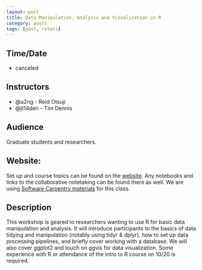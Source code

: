 ```yaml
---
layout: post
title: Data Manipulation, Analysis and Visualization in R
category: posts
tags: [past, rstats]
---
```


## Time/Date 

* canceled

## Instructors

* @u2ng - Reid Otsuji
* @jt14den - Tim Dennis   

## Audience 

Graduate students and researchers. 

## Website: 

Set up and course topics can be found on the [website](http://ucsdlib.github.io/intro-to-r/).  Any notebooks and links to the collaborative notetaking can be found there as well.  We are using [Software Carpentry materials](http://software-carpentry.org/lessons/) for this class. 

## Description

This workshop is geared to researchers wanting to use R for basic data manipulation and analysis. It will introduce participants to the basics of data tidying and manipulation (notably using tidyr & dplyr), how to set up data processing pipelines, and briefly cover working with a database. We will also cover ggplot2 and touch on ggvis for data visualization.  Some experience with R or attendance of the Intro to R course on 10/20 is required.